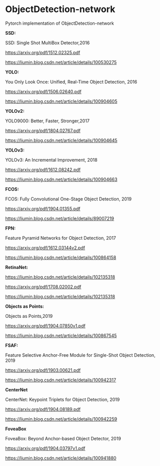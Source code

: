 # ObjectDetection-network
Pytorch implementation of ObjectDetection-network



**SSD:**

SSD: Single Shot MultiBox Detector,2016

https://arxiv.org/pdf/1512.02325.pdf

https://liumin.blog.csdn.net/article/details/100530275



**YOLO:**

You Only Look Once: Unified, Real-Time Object Detection, 2016

https://arxiv.org/pdf/1506.02640.pdf

https://liumin.blog.csdn.net/article/details/100904605



**YOLOv2:**

YOLO9000: Better, Faster, Stronger,2017

https://arxiv.org/pdf/1804.02767.pdf

https://liumin.blog.csdn.net/article/details/100904645



**YOLOv3:**

YOLOv3: An Incremental Improvement, 2018

https://arxiv.org/pdf/1612.08242.pdf

https://liumin.blog.csdn.net/article/details/100904663



**FCOS:**

FCOS: Fully Convolutional One-Stage Object Detection, 2019

https://arxiv.org/pdf/1904.01355.pdf

https://liumin.blog.csdn.net/article/details/89007219

 

**FPN:**

Feature Pyramid Networks for Object Detection, 2017

https://arxiv.org/pdf/1612.03144v2.pdf

https://liumin.blog.csdn.net/article/details/100864158 



**RetinaNet:**

https://liumin.blog.csdn.net/article/details/102135318

https://arxiv.org/pdf/1708.02002.pdf

https://liumin.blog.csdn.net/article/details/102135318



**Objects as Points:**

Objects as Points,2019

https://arxiv.org/pdf/1904.07850v1.pdf

https://liumin.blog.csdn.net/article/details/100867545



**FSAF:**

Feature Selective Anchor-Free Module for Single-Shot Object Detection, 2019

https://arxiv.org/pdf/1903.00621.pdf

https://liumin.blog.csdn.net/article/details/100942317



**CenterNet**

CenterNet: Keypoint Triplets for Object Detection, 2019

https://arxiv.org/pdf/1904.08189.pdf

https://liumin.blog.csdn.net/article/details/100942259



**FoveaBox**

FoveaBox: Beyond Anchor-based Object Detector, 2019

https://arxiv.org/pdf/1904.03797v1.pdf

https://liumin.blog.csdn.net/article/details/100941880